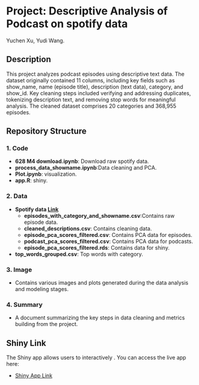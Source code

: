 #  Project: Descriptive Analysis of Podcast on spotify data
Yuchen Xu, Yudi Wang.

## Description
This project analyzes podcast episodes using descriptive text data. The dataset originally contained 11 columns, including key fields such as show_name, name (episode title), description (text data), category, and show_id. Key cleaning steps included verifying and addressing duplicates, tokenizing description text, and removing stop words for meaningful analysis. The cleaned dataset comprises 20 categories and 368,955 episodes.

## Repository Structure

### 1. Code
- **628 M4 download.ipynb**: Download raw spotify data.
- **process_data_showname.ipynb**:Data cleaning and PCA.
- **Plot.ipynb**: visualization.
- **app.R**: shiny.

### 2. Data
- **Spotify data [Link](https://drive.google.com/drive/folders/1fSZ07bvUbuC6chVbvlBfLTbkyitCfYyp?dmr=1&ec=wgc-drive-globalnav-goto)**
  - **episodes_with_category_and_showname.csv**:Contains raw episode data.
  - **cleaned_descriptions.csv**: Contains cleaning data.
  - **episode_pca_scores_filtered.csv**: Contains PCA data for episodes.
  - **podcast_pca_scores_filtered.csv**: Contains PCA data for podcasts.
  - **episode_pca_scores_filtered.rds**: Contains data for shiny.
- **top_words_grouped.csv**: Top words with category.

### 3. Image
- Contains various images and plots generated during the data analysis and modeling stages.

### 4. Summary
- A document summarizing the key steps in data cleaning and metrics building from the project.

## Shiny Link
The Shiny app allows users to interactively . You can access the live app here:
- [Shiny App Link](https://yxu647.shinyapps.io/shiny/)
